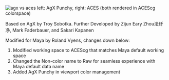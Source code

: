 ![agx vs aces](https://github.com/RolandVyens/AgX-Punchy-For-Maya/assets/30930721/eecd0b5e-3f27-42fd-bf19-e3c24775d351)
left: AgX Punchy, right: ACES (both rendered in ACEScg colorspace)

Based on AgX by Troy Sobotka. Further Developed by Zijun Eary Zhou法纤净, Mark Faderbauer, and Sakari Kapanen

Modified for Maya by Roland Vyens, changes down below:

1. Modified working space to ACEScg that matches Maya default working space
2. Changed the Non-color name to Raw for seamless experience with Maya default data name
3. Added AgX Punchy in viewport color management
